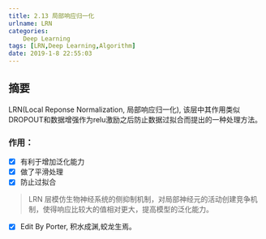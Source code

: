 ```yaml
---
title: 2.13 局部响应归一化
urlname: LRN
categories:      
    Deep Learning    
tags: [LRN,Deep Learning,Algorithm]
date: 2019-1-8 22:55:03
---
```


## 摘要

LRN(Local Reponse Normalization, 局部响应归一化), 该层中其作用类似DROPOUT和数据增强作为relu激励之后防止数据过拟合而提出的一种处理方法。

### 作用：

- [x] 有利于增加泛化能力
- [x] 做了平滑处理
- [x] 防止过拟合

> LRN 层模仿生物神经系统的侧抑制机制，对局部神经元的活动创建竞争机制，使得响应比较大的值相对更大，提高模型的泛化能力。

- [x] Edit By Porter, 积水成渊,蛟龙生焉。

<!-- more -->
